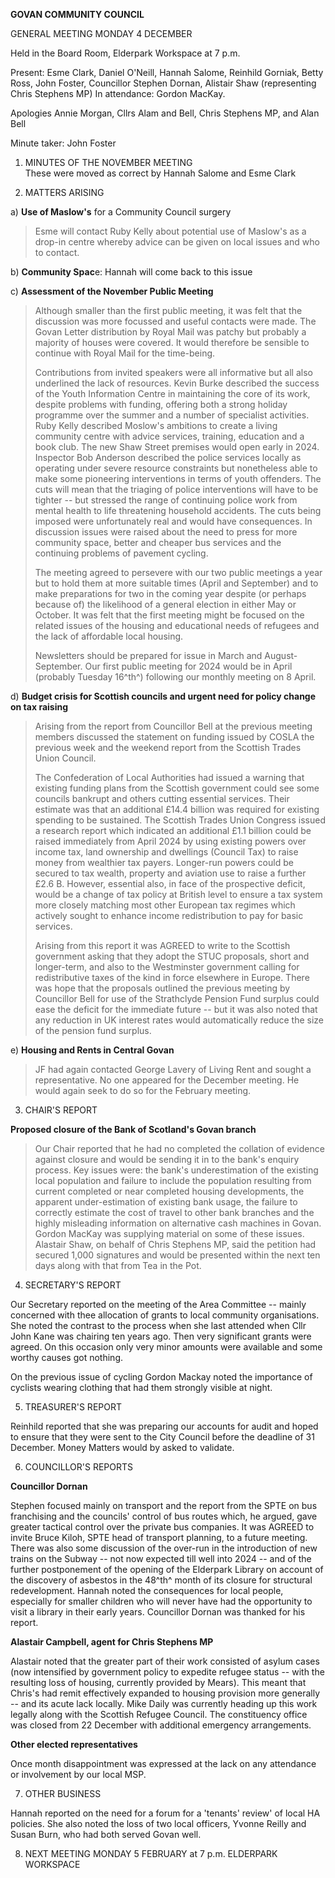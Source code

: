 **GOVAN COMMUNITY COUNCIL**

GENERAL MEETING MONDAY 4 DECEMBER

Held in the Board Room, Elderpark Workspace at 7 p.m.

Present: Esme Clark, Daniel O'Neill, Hannah Salome, Reinhild Gorniak,
Betty Ross, John Foster, Councillor Stephen Dornan, Alistair Shaw
(representing Chris Stephens MP) In attendance: Gordon MacKay.

Apologies Annie Morgan, Cllrs Alam and Bell, Chris Stephens MP, and Alan
Bell

Minute taker: John Foster

1.  MINUTES OF THE NOVEMBER MEETING\
    These were moved as correct by Hannah Salome and Esme Clark

2.  MATTERS ARISING

<!-- -->

a)  **Use of Maslow's** for a Community Council surgery

> Esme will contact Ruby Kelly about potential use of Maslow's as a
> drop-in centre whereby advice can be given on local issues and who to
> contact.

b)  **Community Spac**e: Hannah will come back to this issue

c)  **Assessment of the November Public Meeting**

> Although smaller than the first public meeting, it was felt that the
> discussion was more focussed and useful contacts were made. The Govan
> Letter distribution by Royal Mail was patchy but probably a majority
> of houses were covered. It would therefore be sensible to continue
> with Royal Mail for the time-being.
>
> Contributions from invited speakers were all informative but all also
> underlined the lack of resources. Kevin Burke described the success of
> the Youth Information Centre in maintaining the core of its work,
> despite problems with funding, offering both a strong holiday
> programme over the summer and a number of specialist activities. Ruby
> Kelly described Moslow's ambitions to create a living community centre
> with advice services, training, education and a book club. The new
> Shaw Street premises would open early in 2024. Inspector Bob Anderson
> described the police services locally as operating under severe
> resource constraints but nonetheless able to make some pioneering
> interventions in terms of youth offenders. The cuts will mean that the
> triaging of police interventions will have to be tighter -- but
> stressed the range of continuing police work from mental health to
> life threatening household accidents. The cuts being imposed were
> unfortunately real and would have consequences. In discussion issues
> were raised about the need to press for more community space, better
> and cheaper bus services and the continuing problems of pavement
> cycling.
>
> The meeting agreed to persevere with our two public meetings a year
> but to hold them at more suitable times (April and September) and to
> make preparations for two in the coming year despite (or perhaps
> because of) the likelihood of a general election in either May or
> October. It was felt that the first meeting might be focused on the
> related issues of the housing and educational needs of refugees and
> the lack of affordable local housing.
>
> Newsletters should be prepared for issue in March and
> August-September. Our first public meeting for 2024 would be in April
> (probably Tuesday 16^th^) following our monthly meeting on 8 April.

d)  **Budget crisis for Scottish councils and urgent need for policy
    change on tax raising**

> Arising from the report from Councillor Bell at the previous meeting
> members discussed the statement on funding issued by COSLA the
> previous week and the weekend report from the Scottish Trades Union
> Council.
>
> The Confederation of Local Authorities had issued a warning that
> existing funding plans from the Scottish government could see some
> councils bankrupt and others cutting essential services. Their
> estimate was that an additional £14.4 billion was required for
> existing spending to be sustained. The Scottish Trades Union Congress
> issued a research report which indicated an additional £1.1 billion
> could be raised immediately from April 2024 by using existing powers
> over income tax, land ownership and dwellings (Council Tax) to raise
> money from wealthier tax payers. Longer-run powers could be secured to
> tax wealth, property and aviation use to raise a further £2.6 B.
> However, essential also, in face of the prospective deficit, would be
> a change of tax policy at British level to ensure a tax system more
> closely matching most other European tax regimes which actively sought
> to enhance income redistribution to pay for basic services.
>
> Arising from this report it was AGREED to write to the Scottish
> government asking that they adopt the STUC proposals, short and
> longer-term, and also to the Westminster government calling for
> redistributive taxes of the kind in force elsewhere in Europe. There
> was hope that the proposals outlined the previous meeting by
> Councillor Bell for use of the Strathclyde Pension Fund surplus could
> ease the deficit for the immediate future -- but it was also noted
> that any reduction in UK interest rates would automatically reduce the
> size of the pension fund surplus.

e)  **Housing and Rents in Central Govan**

> JF had again contacted George Lavery of Living Rent and sought a
> representative. No one appeared for the December meeting. He would
> again seek to do so for the February meeting.

3.  CHAIR'S REPORT

**Proposed closure of the Bank of Scotland's Govan branch**

> Our Chair reported that he had no completed the collation of evidence
> against closure and would be sending it in to the bank's enquiry
> process. Key issues were: the bank's underestimation of the existing
> local population and failure to include the population resulting from
> current completed or near completed housing developments, the apparent
> under-estimation of existing bank usage, the failure to correctly
> estimate the cost of travel to other bank branches and the highly
> misleading information on alternative cash machines in Govan. Gordon
> MacKay was supplying material on some of these issues. Alastair Shaw,
> on behalf of Chris Stephens MP, said the petition had secured 1,000
> signatures and would be presented within the next ten days along with
> that from Tea in the Pot.

4.  SECRETARY'S REPORT

Our Secretary reported on the meeting of the Area Committee -- mainly
concerned with thee allocation of grants to local community
organisations. She noted the contrast to the process when she last
attended when Cllr John Kane was chairing ten years ago. Then very
significant grants were agreed. On this occasion only very minor amounts
were available and some worthy causes got nothing.

On the previous issue of cycling Gordon Mackay noted the importance of
cyclists wearing clothing that had them strongly visible at night.

5.  TREASURER'S REPORT

Reinhild reported that she was preparing our accounts for audit and
hoped to ensure that they were sent to the City Council before the
deadline of 31 December. Money Matters would by asked to validate.

6.  COUNCILLOR'S REPORTS

**Councillor Dornan**

Stephen focused mainly on transport and the report from the SPTE on bus
franchising and the councils' control of bus routes which, he argued,
gave greater tactical control over the private bus companies. It was
AGREED to invite Bruce Kiloh, SPTE head of transport planning, to a
future meeting. There was also some discussion of the over-run in the
introduction of new trains on the Subway -- not now expected till well
into 2024 -- and of the further postponement of the opening of the
Elderpark Library on account of the discovery of asbestos in the 48^th^
month of its closure for structural redevelopment. Hannah noted the
consequences for local people, especially for smaller children who will
never have had the opportunity to visit a library in their early years.
Councillor Dornan was thanked for his report.

**Alastair Campbell, agent for Chris Stephens MP**

Alastair noted that the greater part of their work consisted of asylum
cases (now intensified by government policy to expedite refugee status
-- with the resulting loss of housing, currently provided by Mears).
This meant that Chris's had remit effectively expanded to housing
provision more generally -- and its acute lack locally. Mike Daily was
currently heading up this work legally along with the Scottish Refugee
Council. The constituency office was closed from 22 December with
additional emergency arrangements.

**Other elected representatives**

Once month disappointment was expressed at the lack on any attendance or
involvement by our local MSP.

7.  OTHER BUSINESS

Hannah reported on the need for a forum for a 'tenants' review' of local
HA policies. She also noted the loss of two local officers, Yvonne
Reilly and Susan Burn, who had both served Govan well.

8.  NEXT MEETING MONDAY 5 FEBRUARY at 7 p.m. ELDERPARK WORKSPACE

